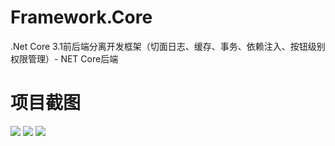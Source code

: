 # Framework.Core
.Net Core 3.1前后端分离开发框架（切面日志、缓存、事务、依赖注入、按钮级别权限管理）-   NET Core后端
# 项目截图
<img src='https://raw.githubusercontent.com/Post781937858/Framework.Core/master/Framework.Core/images/uploader/Icon/main.PNG'>
<img src='https://raw.githubusercontent.com/Post781937858/Framework.Core/master/Framework.Core/images/uploader/Icon/main2.PNG'>
<img src='https://raw.githubusercontent.com/Post781937858/Framework.Core/master/Framework.Core/images/uploader/Icon/mian1.PNG'>
